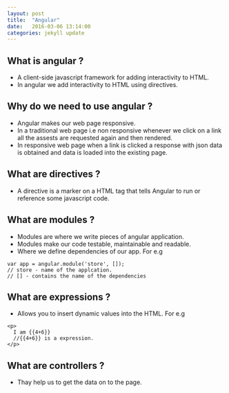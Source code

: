 ```yaml
---
layout: post
title:  "Angular"
date:   2016-03-06 13:14:00
categories: jekyll update
---
```


## What is angular ?
* A client-side javascript framework for adding interactivity to HTML.
* In angular we add interactivity to HTML using directives.

## Why do we need to use angular ?
* Angular makes our web page responsive.
* In a traditional web page i.e non responsive whenever we click on a link all the assests are requested again and then rendered.
* In responsive web page when a link is clicked a response with json data is obtained and data is loaded into the existing page.

## What are directives ?
* A directive is a marker on a HTML tag that tells Angular to run or reference some javascript code. 

## What are modules ?
* Modules are where we write pieces of angular application.
* Modules make our code testable, maintainable and readable.
* Where we define dependencies of our app.
For e.g
```
var app = angular.module('store', []);
// store - name of the applcation.
// [] - contains the name of the dependencies
```

## What are expressions ?
* Allows you to insert dynamic values into the HTML.
For e.g
```
<p>
  I am {{4+6}}
  //{{4+6}} is a expression.
</p>
```

## What are controllers ?
* Thay help us to get the data on to the page.
